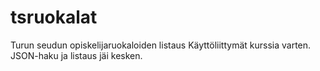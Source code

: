 tsruokalat
==========

Turun seudun opiskelijaruokaloiden listaus Käyttöliittymät kurssia varten.
JSON-haku ja listaus jäi kesken.
